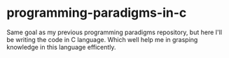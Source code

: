 ﻿# programming-paradigms-in-c
 Same goal as my previous programming paradigms repository, but here I'll be writing the code in C language. Which well help me in grasping knowledge in this language efficently.
